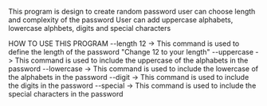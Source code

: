 This program is design to create random password 
user can choose length and complexity of the password
User can add uppercase alphabets, lowercase alphbets, digits and special characters

HOW TO USE THIS PROGRAM
--length 12   -> This command is used to define the length of the password "Change 12 to your length"
--uppercase   -> This command is used to include the uppercase of the alphabets in the password
--lowercase   -> This command is used to include the lowercase of the alphabets in  the password
--digit       -> This command is used to include the digits in the password
--special     -> This command is used to include the special characters in the password

